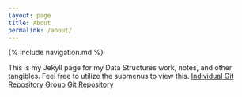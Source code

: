 ```yaml
---
layout: page
title: About
permalink: /about/
---
```

{% include navigation.md %}

This is my Jekyll page for my Data Structures work, notes, and other tangibles. Feel free to utilize the submenus to view this.
[Individual Git Repository](https://github.com/nolanplatt/AP-CSA-Data-Structures)
[Group Git Repository](https://github.com/rpeddakama/AP-CSA-T3)
